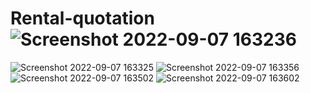 # Rental-quotation![Screenshot 2022-09-07 163236](https://user-images.githubusercontent.com/94859165/188892150-b4a6d049-0001-49cd-aa44-62d81eb6f800.jpg)
![Screenshot 2022-09-07 163325](https://user-images.githubusercontent.com/94859165/188892314-6fdc1d76-51eb-4f16-ae17-08a34d81b831.jpg)
![Screenshot 2022-09-07 163356](https://user-images.githubusercontent.com/94859165/188892330-d01765b0-4336-46b9-b366-e12e9a3b3f76.jpg)
![Screenshot 2022-09-07 163502](https://user-images.githubusercontent.com/94859165/188892334-c91082b5-8db7-495e-a59b-f591d89a7eb1.jpg)
![Screenshot 2022-09-07 163602](https://user-images.githubusercontent.com/94859165/188892360-75fdc472-dc23-4d1a-b1ca-3406e454daf7.jpg)
